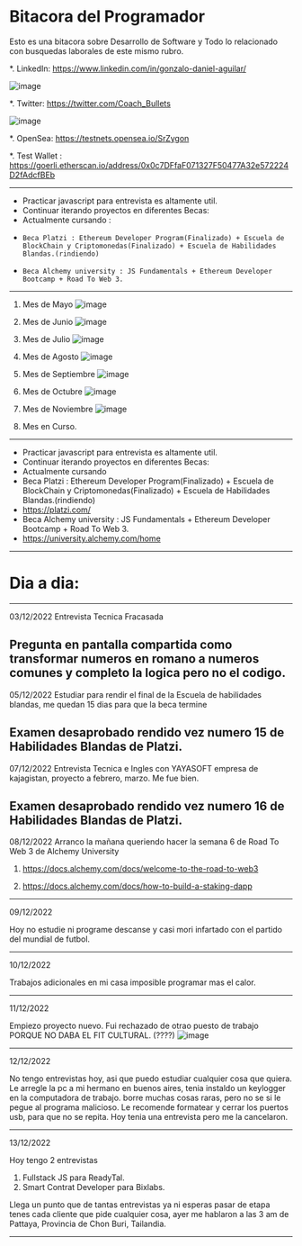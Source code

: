 # Bitacora del Programador #

Esto es una bitacora sobre Desarrollo de Software y Todo lo relacionado con busquedas laborales de este mismo rubro.

*. LinkedIn: https://www.linkedin.com/in/gonzalo-daniel-aguilar/

![image](https://user-images.githubusercontent.com/42863568/206424568-9f8d205e-2c20-4a83-9482-995255061a73.png)

*. Twitter: https://twitter.com/Coach_Bullets

![image](https://user-images.githubusercontent.com/42863568/207030010-d06a7c22-9d74-4ed2-9231-da559d529ee9.png)

*. OpenSea: https://testnets.opensea.io/SrZygon

*. Test Wallet : https://goerli.etherscan.io/address/0x0c7DFfaF071327F50477A32e572224D2fAdcfBEb

---------------------------------------------------------------
- Practicar javascript para entrevista es altamente util.
- Continuar iterando proyectos en diferentes Becas: 
-   Actualmente cursando :
-     Beca Platzi : Ethereum Developer Program(Finalizado) + Escuela de BlockChain y Criptomonedas(Finalizado) + Escuela de Habilidades Blandas.(rindiendo)   
-     Beca Alchemy university : JS Fundamentals + Ethereum Developer Bootcamp + Road To Web 3.
---------------------------------------------------------------   

1. Mes de Mayo
![image](https://user-images.githubusercontent.com/42863568/206427487-ea5a6837-57a1-41a9-8a3d-d954649dbee7.png)


2. Mes de Junio
![image](https://user-images.githubusercontent.com/42863568/206427319-c44a2d50-5292-45d9-b1f8-ed8ab5234d2b.png)


3. Mes de Julio
![image](https://user-images.githubusercontent.com/42863568/206426876-3d56baab-80ae-45a2-9523-1032723bbc58.png)


4. Mes de Agosto
![image](https://user-images.githubusercontent.com/42863568/206422474-3023f11a-857f-4eab-8730-cd4c7ebf94bb.png)


5. Mes de Septiembre
![image](https://user-images.githubusercontent.com/42863568/206422158-3ef2935f-ad79-4697-a838-8b219d03d2bf.png)


6. Mes de Octubre
![image](https://user-images.githubusercontent.com/42863568/206421774-b0a64370-4fb4-4674-b773-dc3647ec78f4.png)


7. Mes de Noviembre
![image](https://user-images.githubusercontent.com/42863568/206421597-6d68185c-f49e-46ec-9951-1d8b453eab8a.png)


8. Mes en Curso.

---------------------------------------------------------------
- Practicar javascript para entrevista es altamente util.
- Continuar iterando proyectos en diferentes Becas: 
-   Actualmente cursando 
-   Beca Platzi : Ethereum Developer Program(Finalizado) + Escuela de BlockChain y Criptomonedas(Finalizado) + Escuela de Habilidades Blandas.(rindiendo)   
-   https://platzi.com/ 
-   Beca Alchemy university : JS Fundamentals + Ethereum Developer Bootcamp + Road To Web 3.
-   https://university.alchemy.com/home
---------------------------------------------------------------   

# Dia a dia:

---------------------------------------------------------------
03/12/2022
Entrevista Tecnica Fracasada

Pregunta en pantalla compartida como transformar numeros en romano a numeros comunes y completo la logica pero no el codigo.
---------------------------------------------------------------

05/12/2022
Estudiar para rendir el final de la Escuela de habilidades blandas, me quedan 15 dias para que la beca termine

Examen desaprobado rendido vez numero 15 de Habilidades Blandas de Platzi.
---------------------------------------------------------------
07/12/2022
Entrevista Tecnica e Ingles con YAYASOFT empresa de kajagistan, proyecto a febrero, marzo.
Me fue bien.

Examen desaprobado rendido vez numero 16 de Habilidades Blandas de Platzi.
---------------------------------------------------------------
08/12/2022
Arranco la mañana queriendo hacer la semana 6 de Road To Web 3 de Alchemy University

1. https://docs.alchemy.com/docs/welcome-to-the-road-to-web3

2. https://docs.alchemy.com/docs/how-to-build-a-staking-dapp

---------------------------------------------------------------

09/12/2022

Hoy no estudie ni programe descanse y casi mori infartado con el partido del mundial de futbol.

---------------------------------------------------------------

10/12/2022

Trabajos adicionales en mi casa imposible programar mas el calor.

----------------------------------------------------------------

11/12/2022

Empiezo proyecto nuevo.
Fui rechazado de otrao puesto de trabajo PORQUE NO DABA EL FIT CULTURAL. (????)
![image](https://user-images.githubusercontent.com/42863568/206887546-9ca3dc8f-0474-41b9-bbf9-48f0cca92f5c.png)

---------------------------------------------------------------

12/12/2022

No tengo entrevistas hoy, asi que puedo estudiar cualquier cosa que quiera.
Le arregle la pc a mi hermano en buenos aires, tenia instaldo un keylogger en la computadora de trabajo. borre muchas cosas raras, pero no se si le pegue al programa malicioso.
Le recomende formatear y cerrar los puertos usb, para que no se repita.
Hoy tenia una entrevista pero me la cancelaron.

--------------------------------------------------------------

13/12/2022

Hoy tengo 2 entrevistas

1. Fullstack JS para ReadyTal.
2. Smart Contrat Developer para Bixlabs.

Llega un punto que de tantas entrevistas ya ni esperas pasar de etapa tenes cada cliente que pide cualquier cosa, ayer me hablaron a las 3 am de Pattaya, Provincia de Chon Buri, Tailandia.

--------------------------------------------------------------
